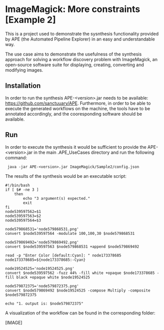 # ImageMagick: More constraints [Example 2]

This is a project used to demonstrate the sysnthesis functionality provided by APE (the Automated Pipeline Explorer) in an easy and understandable way.

The use case aims to demonstrate the usefulness of the synthesis approach for solving a workflow discovery problem with ImageMagick, an open-source software suite for displaying, creating, converting and modifying images.

## Installation
In order to run the synthesis APE-&lt;version>.jar needs to be available: https://github.com/sanctuuary/APE. Furthermore, in order to be able to execute the generated workflows on the machine, the tools have to be annotated accordingly, and the cooresponding software should be available.
## Run

In order to execute the synthesis it would be sufficient to provide the APE-&lt;version>.jar in the main .APE_UseCases directory and run the following command:

```shell
 java -jar APE-<version>.jar ImageMagick/Sample2/config.json
```
The results of the synthesis would be an executable script:

```text
#!/bin/bash
if [ $# -ne 3 ]
	then
		echo "3 argument(s) expected."
		exit
fi
node539597562=$1
node539597563=$2
node539597564=$3

node579868531='node579868531.png'
convert $node539597564 -modulate 100,100,30 $node579868531

node579869492='node579869492.png'
convert $node539597563 $node579868531 +append $node579869492

read -p "Enter Color [default:Cyan]: " node173378685
node173378685=${node173378685:-Cyan}

node19524525='node19524525.png'
convert $node539597562 -fuzz 44% -fill white +opaque $node173378685 -fill black +opaque white $node19524525

node579872375='node579872375.png'
convert $node579869492 $node19524525 -compose Multiply -composite $node579872375

echo "1. output is: $node579872375"
```
A visualization of the workflow can be found in the corresponding folder:

[IMAGE]